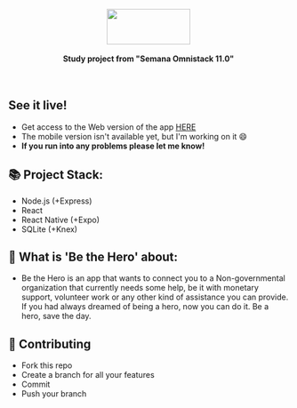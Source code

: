 <p align="center">
  <img width='150' height='64' src="https://66.media.tumblr.com/780823512d3fdbb04a3dda39b46b10c1/06c085626b8c7881-b4/s540x810/2685eba40a96fe6956ba97296b54a07817d21337.png"><br>
  <br><b>Study project from "Semana Omnistack 11.0"</b><br>
  <br><br>
</p>

## See it live!
- Get access to the Web version of the app [HERE](https://bethehero-app.netlify.com)
- The mobile version isn't available yet, but I'm working on it :smile:
- <b>If you run into any problems please let me know!</b>

## :books: Project Stack:
- Node.js (+Express)
- React
- React Native (+Expo)
- SQLite (+Knex)

## :muscle: What is 'Be the Hero' about:
- Be the Hero is an app that wants to connect you to a Non-governmental organization that currently needs some help, be it with monetary support, volunteer work or any other kind of assistance you can provide. If you had always dreamed of being a hero, now you can do it. Be a hero, save the day.

## :fork_and_knife: Contributing
- Fork this repo
- Create a branch for all your features
- Commit
- Push your branch
